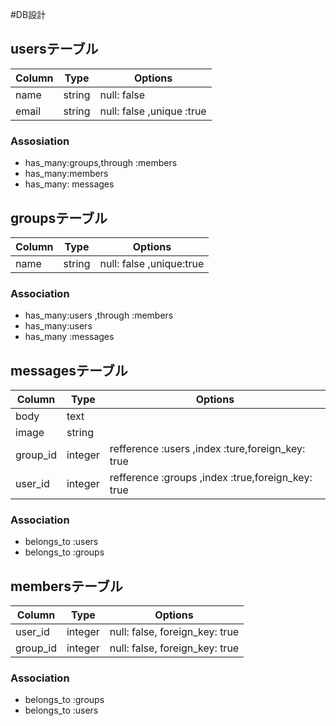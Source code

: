 #DB設計

## usersテーブル

|Column|Type|Options|
|------|----|-------|
|name|string|null: false|
|email|string|null: false ,unique :true|

### Assosiation
- has_many:groups,through :members
- has_many:members
- has_many: messages

## groupsテーブル
|Column|Type|Options|
|------|----|-------|
|name|string|null: false ,unique:true|

### Association
- has_many:users ,through :members
- has_many:users
- has_many :messages

## messagesテーブル
|Column|Type|Options|
|------|----|-------|
|body|text||
|image|string||
|group_id|integer|refference :users ,index :ture,foreign_key: true|
|user_id|integer|refference :groups ,index :true,foreign_key: true|

### Association
- belongs_to :users
- belongs_to :groups

## membersテーブル
|Column|Type|Options|
|------|----|-------|
|user_id|integer|null: false, foreign_key: true|
|group_id|integer|null: false, foreign_key: true|

### Association
- belongs_to :groups
- belongs_to :users
